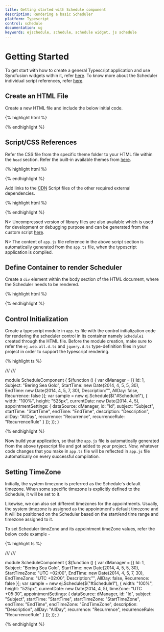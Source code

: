 ```yaml
---
title: Getting started with Schedule component
description: Rendering a basic Scheduler
platform: Typescript
control: schedule
documentation: ug
keywords: ejschedule, schedule, schedule widget, js schedule
---
```


# Getting Started

To get start with how to create a general Typescript application and use Syncfusion widgets within it, refer [here](https://help.syncfusion.com/js/typescript#getting-started). To know more about the Scheduler individual script references, refer [here](/typescript/schedule/dependencies).

## Create an HTML File

Create a new HTML file and include the below initial code.

{% highlight html %}

<!DOCTYPE html>

<html lang="en" xmlns="http://www.w3.org/1999/xhtml">
    <head>
        <meta charset="utf-8" />
        <title> </title>
    </head>
    <body>
    </body>
</html>

{% endhighlight %}

## Script/CSS References

Refer the CSS file from the specific theme folder to your HTML file within the `head` section. Refer the built-in available themes from [here](https://help.syncfusion.com/js/theming-in-essential-javascript-components).

{% highlight html %}

<head>
    <meta charset="utf-8" />
    <title>Getting Started - Schedule</title>
    <link href="http://cdn.syncfusion.com/{{ site.releaseversion }}/js/web/flat-azure/ej.web.all.min.css" rel="stylesheet" />
</head>

{% endhighlight %}

Add links to the [CDN](/js/cdn) Script files of the other required external dependencies.

{% highlight html %}

<head>
    <meta charset="utf-8" />
    <title>Getting Started - Schedule</title>
    <link href="http://cdn.syncfusion.com/{{ site.releaseversion }}/js/web/flat-azure/ej.web.all.min.css" rel="stylesheet" />
    <script src="http://cdn.syncfusion.com/js/assets/external/jquery-3.0.0.min.js"></script>
    <script src="http://cdn.syncfusion.com/js/assets/external/jsrender.min.js"></script>
	<script src="http://cdn.syncfusion.com/{{ site.releaseversion }}/js/web/ej.web.all.min.js"></script>
    <script src="app.js"></script>  
</head>

{% endhighlight %}

N> Uncompressed version of library files are also available which is used for development or debugging purpose and can be generated from the custom script [here](http://csg.syncfusion.com).

N> The content of `app.js` file reference in the above script section is automatically generated from the `app.ts` file, when the typescript application is compiled.

## Define Container to render Scheduler

Create a `div` element within the body section of the HTML document, where the Scheduler needs to be rendered.

{% highlight html %}

<body>
	<div id="Schedule1"></div>
</body>

{% endhighlight %}

## Control Initialization

Create a typescript module in `app.ts` file with the control initialization code for rendering the scheduler control in its container namely `Schedule1` created through the HTML file. Before the module creation, make sure to refer the `ej.web.all.d.ts` and `jquery.d.ts` type-definition files in your project in order to support the typescript rendering.

{% highlight ts %}

/// <reference path="jquery.d.ts" />
/// <reference path="ej.web.all.d.ts" />

module ScheduleComponent {
    $(function () {
        var dManager = [{ 
            Id: 1, 
            Subject: "Bering Sea Gold", 
            StartTime: new Date(2014, 4, 5, 5, 30), 
            EndTime: new Date(2014, 4, 5, 7, 30), 
            Description:"", 
            AllDay: false, 
            Recurrence: false
        }];
        var sample = new ej.Schedule($("#Schedule1"), {
            width: "100%",
            height: "525px",
            currentDate: new Date(2014, 4, 5),
            appointmentSettings: {
                dataSource: dManager,
                id: "Id",
                subject: "Subject",
                startTime: "StartTime",
                endTime: "EndTime",
                description: "Description",
                allDay: "AllDay",
                recurrence: "Recurrence",
                recurrenceRule: "RecurrenceRule"
            }
        });
    });
}

{% endhighlight %}

Now build your application, so that the `app.js` file is automatically generated from the above typescript file and got added to your project. Now, whatever code changes that you make in `app.ts` file will be reflected in `app.js` file automatically on every successful compilation.

## Setting TimeZone

Initially, the system timezone is preferred as the Schedule's default timezone. When some specific timezone is explicitly defined to the Schedule, it will be set to it. 

Likewise, we can also set different timezones for the appointments. Usually, the system timezone is assigned as the appointment's default timezone and it will be positioned on the Scheduler based on the start/end time range and timezone assigned to it. 

To set Scheduler timeZone and its appointment timeZone values, refer the below code example - 

{% highlight ts %}

/// <reference path="jquery.d.ts" />
/// <reference path="ej.web.all.d.ts" />

module ScheduleComponent {
    $(function () {
        var dManager = [{ 
            Id: 1, 
            Subject: "Bering Sea Gold", 
            StartTime: new Date(2014, 4, 5, 5, 30), 
            StartTimeZone: "UTC +02:00",
            EndTime: new Date(2014, 4, 5, 7, 30),
            EndTimeZone: "UTC +02:00", 
            Description:"", 
            AllDay: false, 
            Recurrence: false
        }];
        var sample = new ej.Schedule($("#Schedule1"), {
            width: "100%",
            height: "525px",
            currentDate: new Date(2014, 4, 5),
            timeZone: "UTC +05:30",
            appointmentSettings: {
                dataSource: dManager,
                id: "Id",
                subject: "Subject",
                startTime: "StartTime",
                startTimeZone: "StartTimeZone",
                endTime: "EndTime",
                endTimeZone: "EndTimeZone",
                description: "Description",
                allDay: "AllDay",
                recurrence: "Recurrence",
                recurrenceRule: "RecurrenceRule"
            }
        });
    });
}

{% endhighlight %}